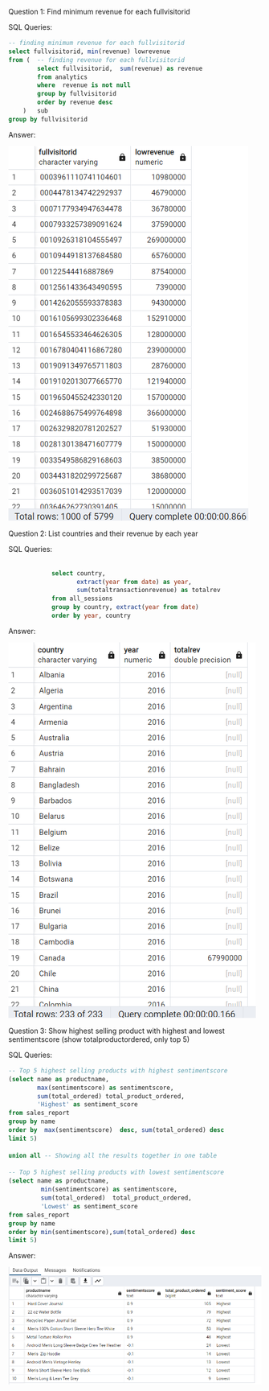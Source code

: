 Question 1: Find minimum revenue for each fullvisitorid

SQL Queries:
```SQL
-- finding minimum revenue for each fullvisitorid
select fullvisitorid, min(revenue) lowrevenue
from (  -- finding revenue for each fullvisitorid 
        select fullvisitorid,  sum(revenue) as revenue
        from analytics 
        where  revenue is not null
        group by fullvisitorid
        order by revenue desc
	)	sub								
group by fullvisitorid
```
Answer: 

![Alt text](<Screenshot 2023-09-06 031819.png>)

Question 2: List countries and their revenue by each year

SQL Queries:
```SQl

            select country, 
                   extract(year from date) as year, 
                   sum(totaltransactionrevenue) as totalrev
            from all_sessions
            group by country, extract(year from date)
            order by year, country
```
Answer:

![Alt text](<Screenshot 2023-09-06 031919.png>)

Question 3: Show highest selling product with highest and lowest sentimentscore (show totalproductordered, only top 5)

SQL Queries:
```SQl 
-- Top 5 highest selling products with highest sentimentscore
(select name as productname, 
        max(sentimentscore) as sentimentscore, 
        sum(total_ordered) total_product_ordered,
        'Highest' as sentiment_score
from sales_report
group by name
order by  max(sentimentscore)  desc, sum(total_ordered) desc
limit 5)

union all -- Showing all the results together in one table

-- Top 5 highest selling products with lowest sentimentscore
(select name as productname,
         min(sentimentscore) as sentimentscore, 
         sum(total_ordered)  total_product_ordered,
         'Lowest' as sentiment_score
from sales_report
group by name
order by min(sentimentscore),sum(total_ordered) desc
limit 5)
```

Answer:

![Alt text](<Screenshot 2023-09-06 032033.png>)

